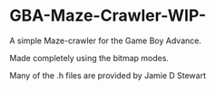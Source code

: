 # GBA-Maze-Crawler-WIP-

A simple Maze-crawler for the Game Boy Advance.

Made completely using the bitmap modes.

Many of the .h files are provided by Jamie D Stewart
